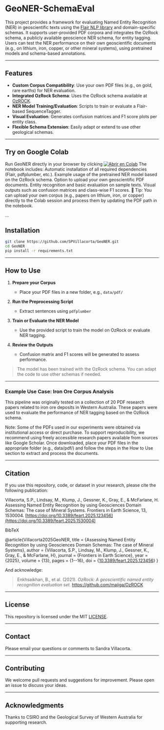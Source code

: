 # GeoNER-SchemaEval
This project provides a framework for evaluating Named Entity Recognition (NER) in geoscientific texts using the [Flair NLP library](https://github.com/flairNLP/flair) and domain-specific schemas. It supports user-provided PDF corpora and integrates the OzRock schema, a publicly available geoscience NER schema, for entity tagging.
Users can test the NER performance on their own geoscientific documents (e.g., on lithium, iron, copper, or other mineral systems), using pretrained models and schema-based annotations.

---

## Features

- **Custom Corpus Compatibility**: Use your own PDF files (e.g., on gold, rare earths) for NER evaluation.
- **Integrated OzRock Schema**: Uses the OzRock schema available at [OzROCK](https://github.com/majiga/OzROCK).
- **NER Model Training/Evaluation**: Scripts to train or evaluate a Flair-based SequenceTagger.
- **Visual Evaluation**: Generates confusion matrices and F1 score plots per entity class.
- **Flexible Schema Extension**: Easily adapt or extend to use other geological schemas.

---

## Try on Google Colab
Run GeoNER directly in your browser by clicking 
[![Abrir en Colab](https://colab.research.google.com/assets/colab-badge.svg)](https://colab.research.google.com/github/SPVillacorta/GeoNER-SchemaEval/blob/main/notebooks/geoner_schema_eval.ipynb)
The notebook includes:
Automatic installation of all required dependencies (Flair, pdfplumber, etc.).
Example usage of the pretrained NER model based on the OzRock schema.
Option to upload your own geoscientific PDF documents.
Entity recognition and basic evaluation on sample texts.
Visual outputs such as confusion matrices and class-wise F1 scores.
📁 Tip: You can upload your own corpus (e.g., papers on lithium, iron, or copper) directly to the Colab session and process them by updating the PDF path in the notebook.

...

## Installation

```bash
git clone https://github.com/SPVillacorta/GeoNER.git
cd GeoNER
pip install -r requirements.txt
```

---

## How to Use

1. **Prepare your Corpus**
   - Place your PDF files in a new folder, e.g., `data/pdf/`

2. **Run the Preprocessing Script**
   - Extract sentences using `pdfplumber`

3. **Train or Evaluate the NER Model**
   - Use the provided script to train the model on OzRock or evaluate NER tagging.

4. **Review the Outputs**
   - Confusion matrix and F1 scores will be generated to assess performance.

> The model has been trained with the OzRock schema. You can adapt the code to use other schemas if needed.

---

### Example Use Case: Iron Ore Corpus Analysis
This pipeline was originally tested on a collection of 20 PDF research papers related to iron ore deposits in Western Australia. These papers were used to evaluate the performance of NER tagging based on the OzRock schema.

Note: Some of the PDFs used in our experiments were obtained via institutional access or direct purchase. To support reproducibility, we recommend using freely accessible research papers available from sources like Google Scholar. Once downloaded, place your PDF files in the appropriate folder (e.g., data/pdf/) and follow the steps in the How to Use section to extract and process the documents.

---

## Citation
If you use this repository, code, or dataset in your research, please cite the following publication:

Villacorta, S.P., Lindsay, M., Klump, J., Gessner, K., Gray, E., & McFarlane, H. Assessing Named Entity Recognition by using Geosciences Domain Schemas: The case of Mineral Systems. Frontiers in Earth Science, 13, 1530004. [https://doi.org/10.3389/feart.2025.123456](https://doi.org/10.3389/feart.2025.1530004)

BibTeX

@article{Villacorta2025GeoNER,
  title     = {Assessing Named Entity Recognition by using Geosciences Domain Schemas: The case of Mineral Systems},
  author    = {Villacorta, S.P., Lindsay, M., Klump, J., Gessner, K., Gray, E., & McFarlane, H},
  journal   = {Frontiers in Earth Science},
  year      = {2025},
  volume    = {13},
  pages     = {1--16},
  doi       = {[10.3389/feart.2025.123456](https://doi.org/10.3389/feart.2025.1530004)}
}

And acknowledge:
> Enkhsaikhan, B., et al. (2021). *OzRock: A geoscientific named entity recognition evaluation set.* https://github.com/majiga/OzROCK

---

## License

This repository is licensed under the MIT [LICENSE](LICENSE).

---

## Contact
Please email your questions or comments to Sandra Villacorta.

---

## Contributing

We welcome pull requests and suggestions for improvement. Please open an issue to discuss your ideas.

---

## Acknowledgments

Thanks to CSIRO and the Geological Survey of Western Australia for supporting research.
